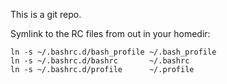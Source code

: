 This is a git repo.

Symlink to the RC files from out in your homedir:

```
ln -s ~/.bashrc.d/bash_profile ~/.bash_profile
ln -s ~/.bashrc.d/bashrc       ~/.bashrc
ln -s ~/.bashrc.d/profile      ~/.profile
```
